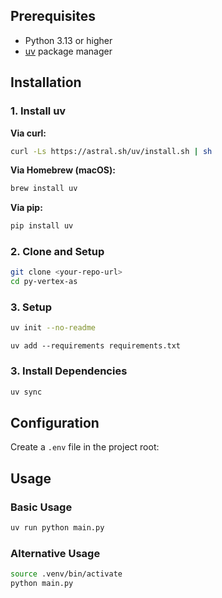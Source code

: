 ## Prerequisites

- Python 3.13 or higher
- [uv](https://docs.astral.sh/uv/) package manager

## Installation

### 1. Install uv

**Via curl:**

```bash
curl -Ls https://astral.sh/uv/install.sh | sh
```

**Via Homebrew (macOS):**

```bash
brew install uv
```

**Via pip:**

```bash
pip install uv
```

### 2. Clone and Setup

```bash
git clone <your-repo-url>
cd py-vertex-as
```

### 3. Setup

```bash
uv init --no-readme
```

```
uv add --requirements requirements.txt
```

### 3. Install Dependencies

```bash
uv sync
```

## Configuration

Create a `.env` file in the project root:

## Usage

### Basic Usage

```bash
uv run python main.py
```

### Alternative Usage

```bash
source .venv/bin/activate
python main.py
```
